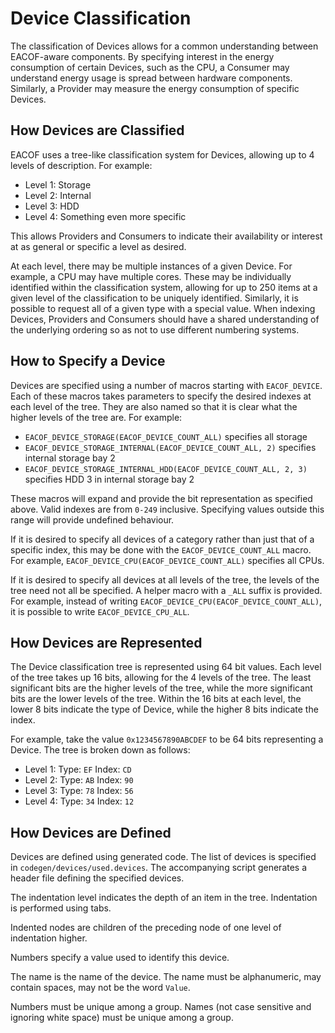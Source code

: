 Device Classification
=====================

The classification of Devices allows for a common understanding between EACOF-aware components. By specifying interest in the energy consumption of certain Devices, such as the CPU, a Consumer may understand energy usage is spread between hardware components. Similarly, a Provider may measure the energy consumption of specific Devices.

How Devices are Classified
--------------------------

EACOF uses a tree-like classification system for Devices, allowing up to 4 levels of description. For example:

* Level 1: Storage
* Level 2: Internal
* Level 3: HDD
* Level 4: Something even more specific

This allows Providers and Consumers to indicate their availability or interest at as general or specific a level as desired.

At each level, there may be multiple instances of a given Device. For example, a CPU may have multiple cores. These may be individually identified within the classification system, allowing for up to 250 items at a given level of the classification to be uniquely identified. Similarly, it is possible to request all of a given type with a special value. When indexing Devices, Providers and Consumers should have a shared understanding of the underlying ordering so as not to use different numbering systems.

How to Specify a Device
-----------------------

Devices are specified using a number of macros starting with `EACOF_DEVICE`. Each of these macros takes parameters to specify the desired indexes at each level of the tree. They are also named so that it is clear what the higher levels of the tree are. For example:

* `EACOF_DEVICE_STORAGE(EACOF_DEVICE_COUNT_ALL)` specifies all storage
* `EACOF_DEVICE_STORAGE_INTERNAL(EACOF_DEVICE_COUNT_ALL, 2)` specifies internal storage bay 2
* `EACOF_DEVICE_STORAGE_INTERNAL_HDD(EACOF_DEVICE_COUNT_ALL, 2, 3)` specifies HDD 3 in internal storage bay 2

These macros will expand and provide the bit representation as specified above. Valid indexes are from `0-249` inclusive. Specifying values outside this range will provide undefined behaviour.

If it is desired to specify all devices of a category rather than just that of a specific index, this may be done with the `EACOF_DEVICE_COUNT_ALL` macro. For example, `EACOF_DEVICE_CPU(EACOF_DEVICE_COUNT_ALL)` specifies all CPUs.

If it is desired to specify all devices at all levels of the tree, the levels of the tree need not all be specified. A helper macro with a `_ALL` suffix is provided. For example, instead of writing `EACOF_DEVICE_CPU(EACOF_DEVICE_COUNT_ALL)`, it is possible to write `EACOF_DEVICE_CPU_ALL`.

How Devices are Represented
---------------------------

The Device classification tree is represented using 64 bit values. Each level of the tree takes up 16 bits, allowing for the 4 levels of the tree. The least significant bits are the higher levels of the tree, while the more significant bits are the lower levels of the tree. Within the 16 bits at each level, the lower 8 bits indicate the type of Device, while the higher 8 bits indicate the index.

For example, take the value `0x1234567890ABCDEF` to be 64 bits representing a Device. The tree is broken down as follows:

* Level 1: Type: `EF` Index: `CD`
* Level 2: Type: `AB` Index: `90`
* Level 3: Type: `78` Index: `56`
* Level 4: Type: `34` Index: `12`

How Devices are Defined
-----------------------

Devices are defined using generated code. The list of devices is specified in `codegen/devices/used.devices`. The accompanying script generates a header file defining the specified devices.

The indentation level indicates the depth of an item in the tree. Indentation is performed using tabs.

Indented nodes are children of the preceding node of one level of indentation higher.

Numbers specify a value used to identify this device.

The name is the name of the device. The name must be alphanumeric, may contain spaces, may not be the word `Value`.

Numbers must be unique among a group. Names (not case sensitive and ignoring white space) must be unique among a group.
